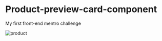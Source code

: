 # Product-preview-card-component

My first front-end mentro challenge

![product](https://github.com/Jerome-study/Product-preview-card-component/assets/119875460/6932f7ac-6537-440b-b9af-ecf6a6c0a2d0)
